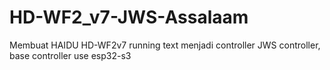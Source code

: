 # HD-WF2_v7-JWS-Assalaam
Membuat HAIDU HD-WF2v7 running text menjadi controller JWS controller, base controller use esp32-s3
